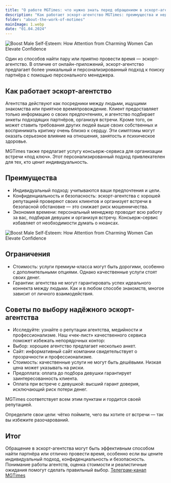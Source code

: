 ```yaml
---
title: "О работе MGTimes: что нужно знать перед обращением в эскорт-агентство"
description: "Как работает эскорт-агентство MGTimes: преимущества и недостатки, советы по выбору хорошего эскорт-агентства."
folder: "about-the-work-of-motimes"
mainImage: 1.webp
date: "01.04.2024"
---
```




![Boost Male Self-Esteem: How Attention from Charming Women Can Elevate Confidence](/assets/img/media/about-the-work-of-motimes/1.webp "Boost Male Self-Esteem: How Attention from Charming Women Can Elevate Confidence")

Один из способов найти пару или приятно провести время — эскорт-агентство. В отличие от онлайн-приложений, эскорт-агентство предлагает более уникальный и персонализированный подход к поиску партнёра с помощью персонального менеджера.

## Как работает эскорт-агентство

Агентства действуют как посредники между людьми, ищущими знакомства или приятное времяпровождение. Клиент предоставляет только информацию о своих предпочтениях, и агентство подбирает анкеты подходящих партнёров, организуя встречи.
Кроме того, он может ставить требования других людей выше своих собственных и воспринимать критику очень близко к сердцу. Эти симптомы могут оказать серьезное влияние на отношения, занятость и психическое здоровье.

MGTimes также предлагает услугу консьерж-сервиса для организации встречи «под ключ». Этот персонализированный подход привлекателен для тех, кто ценит индивидуальность.

## Преимущества

- Индивидуальный подход: учитываются ваши предпочтения и цели.
- Конфиденциальность и безопасность: эскорт-агентства с хорошей репутацией проверяют своих клиентов и организует встречи в безопасной обстановке — это снижает риск мошенничества.
- Экономия времени: персональный менеджер проводит всю работу за вас, подбирая девушек и организуя встречу. Консьерж-сервис избавляет от необходимости думать о нюансах.


![Boost Male Self-Esteem: How Attention from Charming Women Can Elevate Confidence](/assets/img/media/about-the-work-of-motimes/2.webp "Boost Male Self-Esteem: How Attention from Charming Women Can Elevate Confidence")


## Ограничения

- Стоимость: услуги премиум-класса могут быть дорогими, особенно с дополнительными опциями. Однако качественные услуги стоят своих денег.
- Гарантии: агентства не могут гарантировать успех идеального коннекта между людьми. Как и в любом способе знакомств, многое зависит от личного взаимодействия.

## Советы по выбору надёжного эскорт-агентства

- Исследуйте: узнайте о репутации агентства, медийности и профессионализме. Наш «чек-лист» качественного сервиса поможет избежать непорядочных контор:
- Выбор: хорошее агентство предлагает несколько анкет.
- Сайт: информативный сайт компании свидетельствует о прозрачности и профессионализме.
- Стоимость: качественные услуги не могут быть дешёвыми. Низкая цена может указывать на риски.
- Предоплата: оплата до подбора девушки гарантирует заинтересованность клиента.
- Оплата при встрече с девушкой: высший гарант доверия, исключающий риск потери денег.

MGTimes соответствует всем этим пунктам и гордится своей репутацией.

Определите свои цели: чётко поймите, чего вы хотите от встречи — так вы избежите разочарований.

## Итог

Обращение в эскорт-агентства могут быть эффективным способом найти партнёра или отлично провести время, особенно если вы цените индивидуальный подход, конфиденциальность и безопасность. Понимание работы агентств, оценка стоимости и реалистичные ожидания помогут сделать правильный выбор.
<a href="https://t.me/moscowgoldentimes" class="menu__link">Телеграм-канал MGTimes</a>
